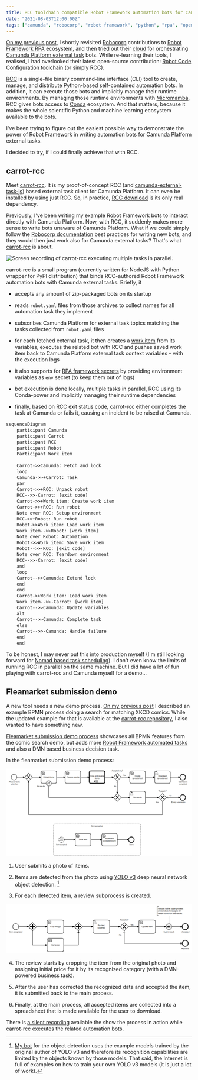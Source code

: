 ```yaml
---
title: RCC toolchain compatible Robot Framework automation bots for Camunda Platform
date: "2021-08-03T12:00:00Z"
tags: ["camunda", "robocorp", "robot framework", "python", "rpa", "open source"]
---
```


[On my previous post](../../07/camunda-robocorp-cloud-executor/), I shortly revisited [Robocorp](https://robocorp.com/) contributions to [Robot Framework RPA](https://robotframework.org/rpa/) ecosystem, and then tried out their [cloud](https://robocorp.com/docs/robocorp-cloud/overview) for orchestrating [Camunda Platform external task](https://docs.camunda.org/manual/latest/user-guide/ext-client/) bots. While re-learning their tools, I realised, I had overlooked their latest open-source contribution: [Robot Code Configuration toolchain](https://robocorp.com/blog/simplifying-python-based-automation-introducing-rcc/) (or simply RCC).

[RCC](https://robocorp.com/docs/rcc/overview) is a single-file binary command-line interface (CLI) tool to create, manage, and distribute Python-based self-contained automation bots. In addition, it can execute those bots and implicitly manage their runtime environments. By managing those runtime environments with [Micromamba](https://mamba.readthedocs.io/en/latest/), RCC gives bots access to [Conda](https://docs.conda.io/en/latest/) ecosystem. And that matters, because it makes the whole scientific Python and machine learning ecosystem available to the bots.

I've been trying to figure out the easiest possible way to demonstrate the power of Robot Framework in writing automation bots for Camunda Platform external tasks.

I decided to try, if I could finally achieve that with RCC.


carrot-rcc
----------

Meet [carrot-rcc](https://pypi.org/project/carrot-rcc/). It is my proof-of-concept RCC (and [camunda-external-task-js](https://github.com/camunda/camunda-external-task-client-js)) based external task client for Camunda Platform. It can even be installed by using just RCC. So, in practice, [RCC download](https://downloads.robocorp.com/rcc/releases/index.html) is its only real dependency.

Previously, I've been writing my example Robot Framework bots to interact directly with Camunda Platform. Now, with RCC, it suddenly makes more sense to write bots unaware of Camunda Platform. What if we could simply follow the [Robocorp documentation](https://robocorp.com/docs/) best practices for writing new bots, and they would then just work also for Camunda external tasks? That's what [carrot-rcc](https://pypi.org/project/carrot-rcc/) is about.

![Screen recording of carrot-rcc executing multiple tasks in parallel.](example-process.gif)

carrot-rcc is a small program (currently written for NodeJS with Python wrapper for PyPI distribution) that binds RCC-authored Robot Framework automation bots with Camunda external tasks. Briefly, it

* accepts any amount of zip-packaged bots on its startup

* reads `robot.yaml` files from those archives to collect names for all automation task they implement

* subscribes Camunda Platform for external task topics matching the tasks collected from `robot.yaml` files

* for each fetched external task, it then creates a [work item](https://robocorp.com/docs/development-guide/robocorp-cloud/data-pipeline) from its variables, executes the related bot with RCC and pushes saved work item back to Camunda Platform external task context variables – with the execution logs

* it also supports for [RPA framework secrets](https://rpaframework.org/libraries/robocloud_secrets/) by providing environment variables as `env` secret (to keep them out of logs)

* bot execution is done locally, multiple tasks in parallel, RCC using its Conda-power and implicitly managing their runtime dependencies

* finally, based on RCC exit status code, carrot-rcc either completes the task at Camunda or fails it, causing an incident to be raised at Camunda.

```mermaid
sequenceDiagram
    participant Camunda
    participant Carrot
    participant RCC
    participant Robot
    Participant Work item

    Carrot->>Camunda: Fetch and lock
    loop
    Camunda->>+Carrot: Task
    par
    Carrot->>+RCC: Unpack robot
    RCC-->>-Carrot: [exit code]
    Carrot->>+Work item: Create work item
    Carrot->>+RCC: Run robot
    Note over RCC: Setup environment
    RCC->>+Robot: Run robot
    Robot->>Work item: Load work item
    Work item-->>Robot: [work item]
    Note over Robot: Automation
    Robot->>Work item: Save work item
    Robot-->>-RCC: [exit code]
    Note over RCC: Teardown environment
    RCC-->>-Carrot: [exit code]
    and
    loop
    Carrot-->>Camunda: Extend lock
    end
    end
    Carrot->>Work item: Load work item
    Work item-->>-Carrot: [work item]
    Carrot-->>Camunda: Update variables
    alt
    Carrot-->>Camunda: Complete task
    else
    Carrot-->>-Camunda: Handle failure
    end
    end
```

To be honest, I may never put this into production myself (I'm still looking forward for [Nomad based task scheduling](../../04/camunda-nomad-robotframework-rpa/)). I don't even know the limits of running RCC in parallel on the same machine. But I did have a lot of fun playing with carrot-rcc and Camunda myself for a demo...


Fleamarket submission demo
--------------------------

A new tool needs a new demo process. [On my previous post](../../07/camunda-robocorp-cloud-executor/) I described an example BPMN process doing a search for matching XKCD comics. While the updated example for that is available at the [carrot-rcc repository](https://github.com/datakurre/carrot-rcc), I also wanted to have something new.

[Fleamarket submission demo process](https://github.com/datakurre/carrot-rcc/tree/main/camunda/deployment) showcases all BPMN features from the comic search demo, but adds more [Robot Framework automated tasks](https://github.com/datakurre/carrot-rcc/tree/main/fleamarket-bot) and also a DMN based business decision task.

In the fleamarket submission demo process:

![Flea market demo main submission process.](./fleamarket-01.png)

1. User submits a photo of items.

2. Items are detected from the photo using [YOLO v3](https://pjreddie.com/darknet/yolo/) deep neural network object detection. [^1]

3. For each detected item, a review subprocess is created.

![Fleamarket demo review subprocess.](./fleamarket-02.png)

4. The review starts by cropping the item from the original photo and assigning initial price for it by its recognized category (with a DMN-powered business task).

5. After the user has corrected the recognized data and accepted the item, it is submitted back to the main process.

6. Finally, at the main process, all accepted items are collected into a spreadsheet that is made available for the user to download.

There is [a silent recording](https://www.youtube.com/watch?v=Aqt6Z76r_YQ) available the show the process in action while carrot-rcc executes the related automation bots.

[^1]: [My bot](https://github.com/datakurre/carrot-rcc/tree/main/fleamarket-bot) for the object detection uses the example models trained by the original author of YOLO v3 and therefore its recognition capabilities are limited by the objects known by those models. That said, the Internet is full of examples on how to train your own YOLO v3 models (it is just a lot of work).

